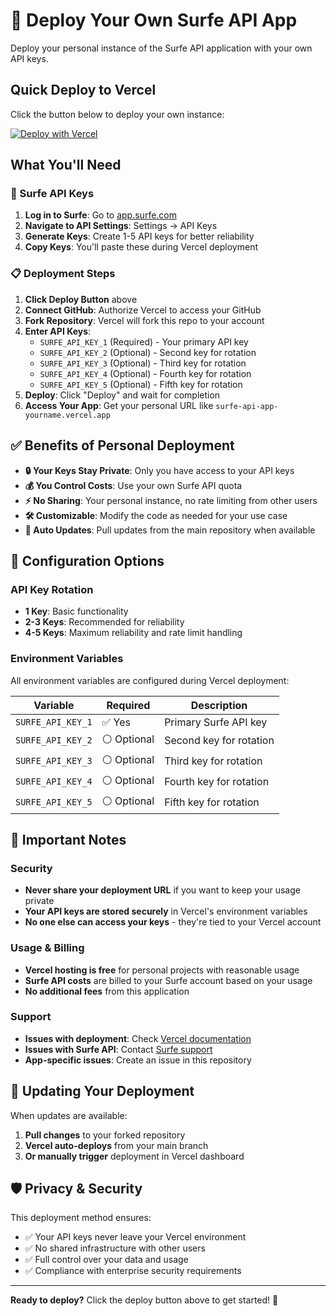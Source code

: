 # 🚀 Deploy Your Own Surfe API App

Deploy your personal instance of the Surfe API application with your own API keys.

## Quick Deploy to Vercel

Click the button below to deploy your own instance:

[![Deploy with Vercel](https://vercel.com/button)](https://vercel.com/new/clone?repository-url=https://github.com/YOUR_USERNAME/surfe-api-app&env=SURFE_API_KEY_1,SURFE_API_KEY_2,SURFE_API_KEY_3,SURFE_API_KEY_4,SURFE_API_KEY_5&envDescription=Your%20Surfe%20API%20keys%20for%20accessing%20the%20Surfe%20API&envLink=https://app.surfe.com/settings/api)

## What You'll Need

### 🔑 Surfe API Keys
1. **Log in to Surfe**: Go to [app.surfe.com](https://app.surfe.com)
2. **Navigate to API Settings**: Settings → API Keys
3. **Generate Keys**: Create 1-5 API keys for better reliability
4. **Copy Keys**: You'll paste these during Vercel deployment

### 📋 Deployment Steps

1. **Click Deploy Button** above
2. **Connect GitHub**: Authorize Vercel to access your GitHub
3. **Fork Repository**: Vercel will fork this repo to your account
4. **Enter API Keys**: 
   - `SURFE_API_KEY_1` (Required) - Your primary API key
   - `SURFE_API_KEY_2` (Optional) - Second key for rotation
   - `SURFE_API_KEY_3` (Optional) - Third key for rotation
   - `SURFE_API_KEY_4` (Optional) - Fourth key for rotation
   - `SURFE_API_KEY_5` (Optional) - Fifth key for rotation
5. **Deploy**: Click "Deploy" and wait for completion
6. **Access Your App**: Get your personal URL like `surfe-api-app-yourname.vercel.app`

## ✅ Benefits of Personal Deployment

- **🔒 Your Keys Stay Private**: Only you have access to your API keys
- **💰 You Control Costs**: Use your own Surfe API quota
- **⚡ No Sharing**: Your personal instance, no rate limiting from other users
- **🛠 Customizable**: Modify the code as needed for your use case
- **🔄 Auto Updates**: Pull updates from the main repository when available

## 🔧 Configuration Options

### API Key Rotation
- **1 Key**: Basic functionality
- **2-3 Keys**: Recommended for reliability
- **4-5 Keys**: Maximum reliability and rate limit handling

### Environment Variables
All environment variables are configured during Vercel deployment:

| Variable | Required | Description |
|----------|----------|-------------|
| `SURFE_API_KEY_1` | ✅ Yes | Primary Surfe API key |
| `SURFE_API_KEY_2` | ⚪ Optional | Second key for rotation |
| `SURFE_API_KEY_3` | ⚪ Optional | Third key for rotation |
| `SURFE_API_KEY_4` | ⚪ Optional | Fourth key for rotation |
| `SURFE_API_KEY_5` | ⚪ Optional | Fifth key for rotation |

## 🚨 Important Notes

### Security
- **Never share your deployment URL** if you want to keep your usage private
- **Your API keys are stored securely** in Vercel's environment variables
- **No one else can access your keys** - they're tied to your Vercel account

### Usage & Billing
- **Vercel hosting is free** for personal projects with reasonable usage
- **Surfe API costs** are billed to your Surfe account based on your usage
- **No additional fees** from this application

### Support
- **Issues with deployment**: Check [Vercel documentation](https://vercel.com/docs)
- **Issues with Surfe API**: Contact [Surfe support](https://app.surfe.com/support)
- **App-specific issues**: Create an issue in this repository

## 🔄 Updating Your Deployment

When updates are available:
1. **Pull changes** to your forked repository
2. **Vercel auto-deploys** from your main branch
3. **Or manually trigger** deployment in Vercel dashboard

## 🛡️ Privacy & Security

This deployment method ensures:
- ✅ Your API keys never leave your Vercel environment
- ✅ No shared infrastructure with other users
- ✅ Full control over your data and usage
- ✅ Compliance with enterprise security requirements

---

**Ready to deploy?** Click the deploy button above to get started! 🚀